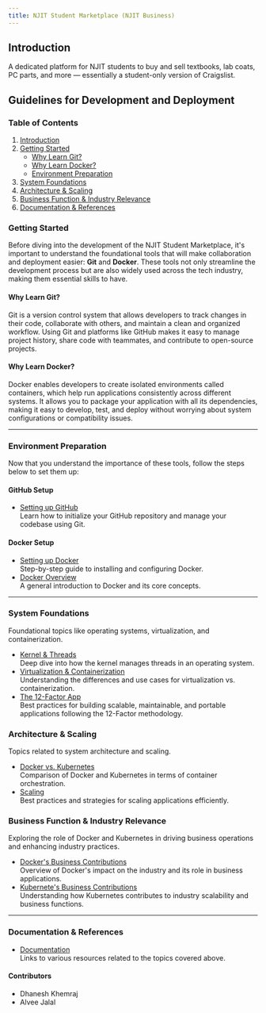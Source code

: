 ```yaml
---
title: NJIT Student Marketplace (NJIT Business)
---
```


## Introduction

A dedicated platform for NJIT students to buy and sell textbooks, lab coats,
PC parts, and more — essentially a student-only version of Craigslist.

## Guidelines for Development and Deployment

### Table of Contents

1. [Introduction](#introduction)
2. [Getting Started](#getting-started)
    - [Why Learn Git?](#why-learn-git)
    - [Why Learn Docker?](#why-learn-docker)
    - [Environment Preparation](#environment-preparation)
3. [System Foundations](#system-foundations)
4. [Architecture & Scaling](#architecture--scaling)
5. [Business Function & Industry Relevance](#business-function--industry-relevance)
6. [Documentation & References](#documentation--references)

### Getting Started

Before diving into the development of the NJIT Student Marketplace,
it's important to understand the foundational tools that will make
collaboration and deployment easier: **Git** and **Docker**.
These tools not only streamline the development process
but are also widely used across the tech industry,
making them essential skills to have.

#### Why Learn Git?

Git is a version control system that allows developers
to track changes in their code, collaborate with others,
and maintain a clean and organized workflow.
Using Git and platforms like GitHub makes it easy to manage project history,
 share code with teammates, and contribute to open-source projects.

#### Why Learn Docker?

Docker enables developers to create isolated environments called containers,
which help run applications consistently across different systems.
It allows you to package your application with all its dependencies,
making it easy to develop, test, and deploy without worrying
about system configurations or compatibility issues.

---

### Environment Preparation

Now that you understand the importance of these tools,
follow the steps below to set them up:

#### GitHub Setup

- [Setting up GitHub](github-setup)  
  Learn how to initialize your GitHub repository
  and manage your codebase using Git.

#### Docker Setup

- [Setting up Docker](docker-setup)  
  Step-by-step guide to installing and configuring Docker.
- [Docker Overview](docker)  
  A general introduction to Docker and its core concepts.

---

### System Foundations

Foundational topics like operating systems, virtualization,
and containerization.

- [Kernel & Threads](kernel-thread)  
  Deep dive into how the kernel manages threads in an operating system.
- [Virtualization & Containerization](virtualization-containerization)  
  Understanding the differences and use cases for virtualization vs. containerization.
- [The 12-Factor App](12-factor-app)  
  Best practices for building scalable, maintainable,
  and portable applications following the 12-Factor methodology.

### Architecture & Scaling

Topics related to system architecture and scaling.

- [Docker vs. Kubernetes](docker-vs-kubernetes)  
  Comparison of Docker and Kubernetes in terms of container orchestration.
- [Scaling](scaling)  
  Best practices and strategies for scaling applications efficiently.

### Business Function & Industry Relevance

Exploring the role of Docker and Kubernetes in
driving business operations and enhancing industry practices.

- [Docker's Business Contributions](docker-role-in-industry)  
  Overview of Docker's impact on the industry
  and its role in business applications.
- [Kubernete's Business Contributions](kubernetes-role-in-industry)  
  Understanding how Kubernetes contributes
  to industry scalability and business functions.

---

### Documentation & References

- [Documentation](documentation)  
  Links to various resources related to the topics covered above.

#### Contributors

- Dhanesh Khemraj
- Alvee Jalal
